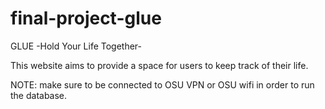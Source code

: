 # final-project-glue

GLUE
-Hold Your Life Together-

This website aims to provide a space for users to keep track of their life. 

NOTE: make sure to be connected to OSU VPN or OSU wifi in order to run the database.
